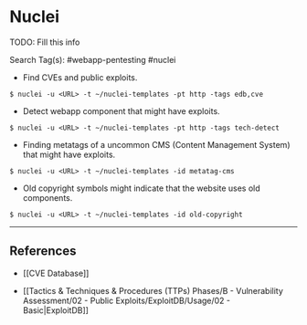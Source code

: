 # Nuclei

TODO: Fill this info

Search Tag(s): #webapp-pentesting #nuclei

- Find CVEs and public exploits.

`$ nuclei -u <URL> -t ~/nuclei-templates -pt http -tags edb,cve`

- Detect webapp component that might have exploits.

`$ nuclei -u <URL> -t ~/nuclei-templates -pt http -tags tech-detect`

- Finding metatags of a uncommon CMS (Content Management System) that might have exploits.

`$ nuclei -u <URL> -t ~/nuclei-templates -id metatag-cms`

- Old copyright symbols might indicate that the website uses old components.

`$ nuclei -u <URL> -t ~/nuclei-templates -id old-copyright`

---
## References

- [[CVE Database]]

- [[Tactics & Techniques & Procedures (TTPs) Phases/B - Vulnerability Assessment/02 - Public Exploits/ExploitDB/Usage/02 - Basic|ExploitDB]]